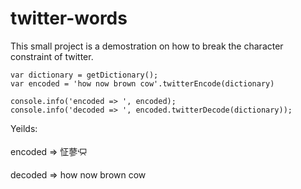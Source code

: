 # twitter-words
This small project is a demostration on how to break the character constraint of twitter.
```
var dictionary = getDictionary();
var encoded = 'how now brown cow'.twitterEncode(dictionary)

console.info('encoded => ', encoded);
console.info('decoded => ', encoded.twitterDecode(dictionary));

```
Yeilds:

encoded => 怔蓼ᡃ⯳

decoded => how now brown cow

